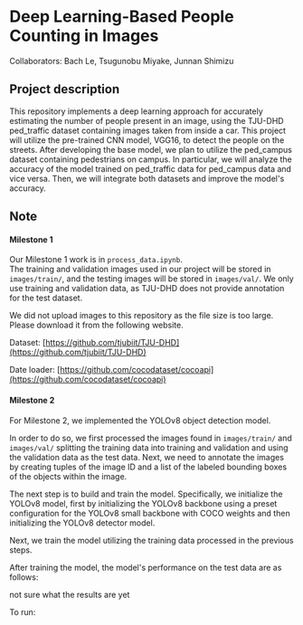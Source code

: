 # Deep Learning-Based People Counting in Images

Collaborators: Bach Le, Tsugunobu Miyake, Junnan Shimizu

## Project description
This repository implements a deep learning approach for accurately estimating the number of people present in an image, using the TJU-DHD ped_traffic dataset containing images taken from inside a car. This project will utilize the pre-trained CNN model, VGG16, to detect the people on the streets. After developing the base model, we plan to utilize the ped_campus dataset containing pedestrians on campus. In particular, we will analyze the accuracy of the model trained on ped_traffic data for ped_campus data and vice versa. Then, we will integrate both datasets and improve the model's accuracy. 

## Note

#### Milestone 1
Our Milestone 1 work is in `process_data.ipynb`. \
The training and validation images used in our project will be stored in `images/train/`, and the testing images will be stored in `images/val/`. We only use training and validation data, as TJU-DHD does not provide annotation for the test dataset.


We did not upload images to this repository as the file size is too large. Please download it from the following website.

Dataset: [https://github.com/tjubiit/TJU-DHD](https://github.com/tjubiit/TJU-DHD)

Date loader: [https://github.com/cocodataset/cocoapi](https://github.com/cocodataset/cocoapi)

#### Milestone 2
For Milestone 2, we implemented the YOLOv8 object detection model. 

In order to do so, we first processed the images found in `images/train/` and `images/val/` splitting the training data into training and validation and using the validation data as the test data. Next, we need to annotate the images by creating tuples of the image ID and a list of the labeled bounding boxes of the objects within the image. 

The next step is to build and train the model. Specifically, we initialize the YOLOv8 model, first by initializing the YOLOv8 backbone using a preset configuration for the YOLOv8 small backbone with COCO weights and then initializing the YOLOv8 detector model. 

Next, we train the model utilizing the training data processed in the previous steps. 

After training the model, the model's performance on the test data are as follows:

not sure what the results are yet

To run:
